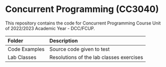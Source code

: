 # Concurrent Programming (CC3040)
This repository contains the code for Concurrent Programming Course Unit of 2022/2023 Academic Year - DCC/FCUP.

| Folder    | Description |
| :----------- | :-----------------------------------------------------------------------------------------|
| Code Examples  | Source code given to test |
| Lab Classes  | Resolutions of the lab classes exercises |